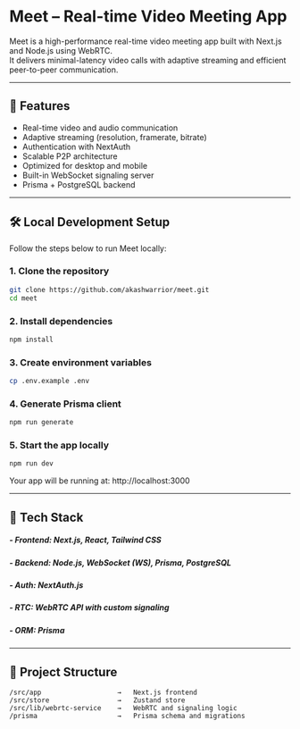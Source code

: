 # Meet – Real-time Video Meeting App

Meet is a high-performance real-time video meeting app built with Next.js and Node.js using WebRTC.  
It delivers minimal-latency video calls with adaptive streaming and efficient peer-to-peer communication.

---

## 🚀 Features

- Real-time video and audio communication
- Adaptive streaming (resolution, framerate, bitrate)
- Authentication with NextAuth
- Scalable P2P architecture
- Optimized for desktop and mobile
- Built-in WebSocket signaling server
- Prisma + PostgreSQL backend

---

## 🛠️ Local Development Setup

Follow the steps below to run Meet locally:

### 1. Clone the repository

```bash
git clone https://github.com/akashwarrior/meet.git
cd meet
```
### 2. Install dependencies
```bash
npm install
```
### 3. Create environment variables
```bash
cp .env.example .env
```
### 4. Generate Prisma client
```bash
npm run generate
```
### 5. Start the app locally
```bash
npm run dev
```
Your app will be running at: http://localhost:3000

---

## 🧠 Tech Stack
##### - Frontend: Next.js, React, Tailwind CSS

##### - Backend: Node.js, WebSocket (WS), Prisma, PostgreSQL

##### - Auth: NextAuth.js

##### - RTC: WebRTC API with custom signaling

##### - ORM: Prisma


---


## 📁 Project Structure

    /src/app                   →   Next.js frontend
    /src/store                 →   Zustand store
    /src/lib/webrtc-service    →   WebRTC and signaling logic
    /prisma                    →   Prisma schema and migrations